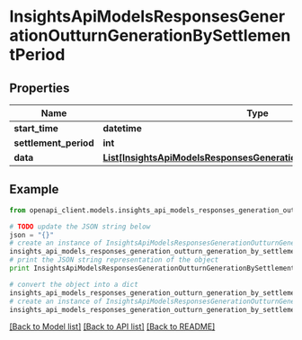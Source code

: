 # InsightsApiModelsResponsesGenerationOutturnGenerationBySettlementPeriod


## Properties
Name | Type | Description | Notes
------------ | ------------- | ------------- | -------------
**start_time** | **datetime** |  | [optional] 
**settlement_period** | **int** |  | [optional] 
**data** | [**List[InsightsApiModelsResponsesGenerationOutturnGenerationValue]**](InsightsApiModelsResponsesGenerationOutturnGenerationValue.md) |  | [optional] 

## Example

```python
from openapi_client.models.insights_api_models_responses_generation_outturn_generation_by_settlement_period import InsightsApiModelsResponsesGenerationOutturnGenerationBySettlementPeriod

# TODO update the JSON string below
json = "{}"
# create an instance of InsightsApiModelsResponsesGenerationOutturnGenerationBySettlementPeriod from a JSON string
insights_api_models_responses_generation_outturn_generation_by_settlement_period_instance = InsightsApiModelsResponsesGenerationOutturnGenerationBySettlementPeriod.from_json(json)
# print the JSON string representation of the object
print InsightsApiModelsResponsesGenerationOutturnGenerationBySettlementPeriod.to_json()

# convert the object into a dict
insights_api_models_responses_generation_outturn_generation_by_settlement_period_dict = insights_api_models_responses_generation_outturn_generation_by_settlement_period_instance.to_dict()
# create an instance of InsightsApiModelsResponsesGenerationOutturnGenerationBySettlementPeriod from a dict
insights_api_models_responses_generation_outturn_generation_by_settlement_period_form_dict = insights_api_models_responses_generation_outturn_generation_by_settlement_period.from_dict(insights_api_models_responses_generation_outturn_generation_by_settlement_period_dict)
```
[[Back to Model list]](../README.md#documentation-for-models) [[Back to API list]](../README.md#documentation-for-api-endpoints) [[Back to README]](../README.md)


